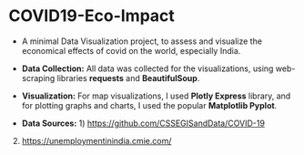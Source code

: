 # COVID19-Eco-Impact

* A minimal Data Visualization project, to assess and visualize the economical effects of covid on the world, especially India.

* **Data Collection:** All data was collected for the visualizations, using web-scraping libraries **requests** and **BeautifulSoup**.

* **Visualization:** For map visualizations, I used **Plotly Express** library, and for plotting graphs and charts, I used the popular **Matplotlib Pyplot**.

* **Data Sources:** 1) https://github.com/CSSEGISandData/COVID-19
2) https://unemploymentinindia.cmie.com/

